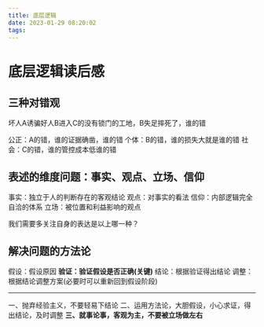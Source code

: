 ```yaml
---
title: 底层逻辑
date: 2023-01-29 08:20:02
tags:
---
```



# 底层逻辑读后感

## 三种对错观

坏人A诱骗好人B进入C的没有锁门的工地，B失足摔死了，谁的错

公正：A的错，谁的证据确凿，谁的错
个体：B的错，谁的损失大就是谁的错
社会：C的错，谁的管控成本低谁的错

## 表述的维度问题：事实、观点、立场、信仰

事实：独立于人的判断存在的客观结论
观点：对事实的看法
信仰：内部逻辑完全自洽的体系
立场：被位置和利益影响的观点

我们需要多关注自身的表达是以上哪一种？

## 解决问题的方法论

假设：假设原因
**验证：验证假设是否正确(关键)**
结论：根据验证得出结论
调整：根据结论调整方案(必要时可以重新回到假设阶段)

----
一、抛弃经验主义，不要轻易下结论
二、运用方法论，大胆假设，小心求证，得出结论，及时调整
**三、就事论事，客观为主，不要被立场做左右**
